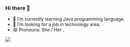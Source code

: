 ### Hi there 👋
- 🌱 I’m currently learning Java programming language.
- 🤔 I’m looking for a job in technology area.
- 😄 Pronouns: She / Her .

<p align-"center".
<picture>
<source 
  srcset="https://github-readme-stats.vercel.app/api?username=msbrito89&show_icons=true&theme=dark"
  media="(prefers-color-scheme: dark)"
/>
<source
  srcset="https://github-readme-stats.vercel.app/api?username=msbrito89&show_icons=true"
  media="(prefers-color-scheme: light), (prefers-color-scheme: no-preference)"
/>
<img src="https://github-readme-stats.vercel.app/api?username=anuraghazra&show_icons=true" />
</picture>
</p>

<!-- <p align-"center">

<a href="https://github.com/anuraghazra/github-readme-stats">
	<img align="center" src="https://github-readme-stats.vercel.app/api/top-langs/?username=msbrito89&show_icons=true&layout=compact&theme=dark" />
</a>
</p> -->

<!--
**msbrito89/msbrito89** is a ✨ _special_ ✨ repository because its `README.md` (this file) appears on your GitHub profile.

Here are some ideas to get you started:

- 🔭 I’m currently working on ...
- 🌱 I’m currently learning ...
- 👯 I’m looking to collaborate on ...
- 🤔 I’m looking for help with ...
- 💬 Ask me about ...
- 📫 How to reach me: ...
- 😄 Pronouns: ...
- ⚡ Fun fact: ...
-->
